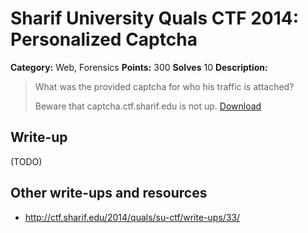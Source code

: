 # Sharif University Quals CTF 2014: Personalized Captcha

**Category:** Web, Forensics
**Points:** 300
**Solves** 10
**Description:**

> What was the provided captcha for who his traffic is attached?
>
> Beware that captcha.ctf.sharif.edu is not up.
> [Download](captcha.pcap)

## Write-up

(TODO)

## Other write-ups and resources

* <http://ctf.sharif.edu/2014/quals/su-ctf/write-ups/33/>

